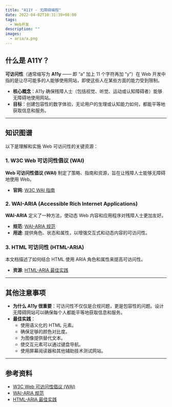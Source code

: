 ```yaml
---
title: "A11Y - 无障碍编程"
date: 2022-04-02T10:31:39+08:00
tags:
  - Web开发
description: ""
images:
  - aria/a.png
---
```


## 什么是 A11Y？

**可访问性**（通常缩写为 **A11y** —— 即 “a” 加上 11 个字符再加 “y”）在 Web 开发中指的是让尽可能多的人能够使用网站，即使这些人在某些方面的能力受到限制。

- **核心概念**：A11y 确保残障人士（包括视觉、听觉、运动或认知障碍者）能够无障碍地使用网站。
- **目标**：创建包容性的数字体验，无论用户的生理或认知能力如何，都能平等地获取信息和服务。

---

## 知识图谱

以下是理解和实施 Web 可访问性的关键资源：

### 1. W3C Web 可访问性倡议 (WAI)
**Web 可访问性倡议 (WAI)** 制定了策略、指南和资源，旨在让残障人士能够无障碍地使用 Web。

- **官网**: [W3C WAI 指南](https://www.w3.org/WAI/GL/)

### 2. WAI-ARIA (Accessible Rich Internet Applications)
**WAI-ARIA** 定义了一种方法，使动态 Web 内容和应用程序对残障人士更加友好。

- **规范**: [WAI-ARIA 规范](https://www.w3.org/TR/wai-aria/)
- **用途**: 提供角色、状态和属性，以增强交互式和动态内容的可访问性。

### 3. HTML 可访问性 (HTML-ARIA)
本文档描述了如何结合 HTML 使用 ARIA 角色和属性来提高可访问性。

- **资源**: [HTML-ARIA 最佳实践](https://w3c.github.io/html-aria/)

---

## 其他注意事项
- **为什么 A11y 很重要**：可访问性不仅仅是合规问题，更是包容性的问题。设计无障碍网站可以确保每个人都能平等地获取信息和服务。
- **最佳实践**：
  - 使用语义化的 HTML 元素。
  - 确保足够的颜色对比度。
  - 为图像提供替代文本。
  - 使交互元素可以通过键盘导航。
  - 使用屏幕阅读器和其他辅助技术测试网站。

---

## 参考资料
- [W3C Web 可访问性倡议 (WAI)](https://www.w3.org/WAI/GL/)
- [WAI-ARIA 规范](https://www.w3.org/TR/wai-aria/)
- [HTML-ARIA 最佳实践](https://w3c.github.io/html-aria/)